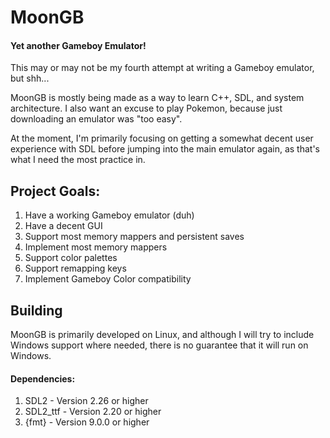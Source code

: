 # MoonGB

#### Yet another Gameboy Emulator!

This may or may not be my fourth attempt at writing a Gameboy emulator, but shh...

MoonGB is mostly being made as a way to learn C++, SDL, and system architecture. I also want an excuse to play Pokemon, because just downloading an emulator was "too easy".

At the moment, I'm primarily focusing on getting a somewhat decent user experience with SDL before jumping into the main emulator again, as that's what I need the most practice in.

## Project Goals:

1) Have a working Gameboy emulator (duh)
2) Have a decent GUI
3) Support most memory mappers and persistent saves
4) Implement most memory mappers
5) Support color palettes
6) Support remapping keys
7) Implement Gameboy Color compatibility

## Building
MoonGB is primarily developed on Linux, and although I will try to include Windows support where needed, there is no guarantee that it will run on Windows.

#### Dependencies:
1) SDL2 - Version 2.26 or higher
2) SDL2_ttf - Version 2.20 or higher
3) {fmt} - Version 9.0.0 or higher
